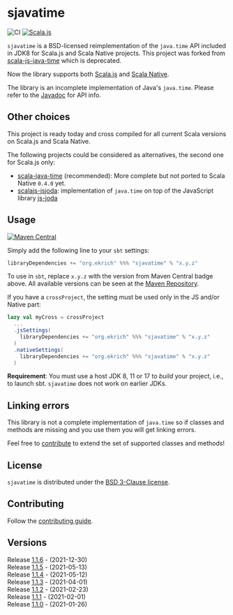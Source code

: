 # sjavatime

![CI](https://github.com/ekrich/sjavatime/workflows/CI/badge.svg)
[![Scala.js](https://www.scala-js.org/assets/badges/scalajs-1.0.0.svg)](https://www.scala-js.org)

`sjavatime` is a BSD-licensed reimplementation of the `java.time` API
included in JDK8 for Scala.js and Scala Native projects. This project was forked from
[scala-js-java-time](https://github.com/scala-js/scala-js-java-time) which is deprecated.

Now the library supports both [Scala.js](https://www.scala-js.org/) and [Scala Native](https://scala-native.readthedocs.io/).

The library is an incomplete implementation of Java's `java.time`. Please refer to the
[Javadoc](https://docs.oracle.com/javase/8/docs/api/java/time/package-summary.html) for API info.


## Other choices
This project is ready today and cross compiled for all current Scala versions on Scala.js and Scala Native.

The following projects could be considered as alternatives, the second one for Scala.js only:

* [scala-java-time](https://github.com/cquiroz/scala-java-time) (recommended): More complete but not ported to Scala Native `0.4.0` yet.
* [scalajs-jsjoda](https://github.com/zoepepper/scalajs-jsjoda): implementation of `java.time` on top of the JavaScript library [js-joda](https://github.com/js-joda/js-joda)

## Usage
[![Maven Central](https://img.shields.io/maven-central/v/org.ekrich/sjavatime_native0.4_2.13.svg)](https://maven-badges.herokuapp.com/maven-central/org.ekrich/sjavatime_native0.4_2.13)

Simply add the following line to your `sbt` settings:

```scala
libraryDependencies += "org.ekrich" %%% "sjavatime" % "x.y.z"
```

To use in `sbt`, replace `x.y.z` with the version from Maven Central badge above.
All available versions can be seen at the [Maven Repository](https://mvnrepository.com/artifact/org.ekrich/sjavatime).

If you have a `crossProject`, the setting must be used only in the JS and/or Native part:

```scala
lazy val myCross = crossProject
  ...
  .jsSettings(
    libraryDependencies += "org.ekrich" %%% "sjavatime" % "x.y.z"
  )
  .nativeSettings(
    libraryDependencies += "org.ekrich" %%% "sjavatime" % "x.y.z"
  )
```

**Requirement**: You must use a host JDK 8, 11 or 17 to *build* your project, i.e., to
launch sbt. `sjavatime` does not work on earlier JDKs.

## Linking errors

This library is not a complete implementation of `java.time` so if classes and methods
are missing and you use them you will get linking errors.

Feel free to [contribute](./CONTRIBUTING.md) to extend the set of supported
classes and methods!

## License

`sjavatime` is distributed under the
[BSD 3-Clause license](./LICENSE.txt).

## Contributing

Follow the [contributing guide](./CONTRIBUTING.md).

## Versions

Release [1.1.6](https://github.com/ekrich/sjavatime/releases/tag/v1.1.6) - (2021-12-30)<br/>
Release [1.1.5](https://github.com/ekrich/sjavatime/releases/tag/v1.1.5) - (2021-05-13)<br/>
Release [1.1.4](https://github.com/ekrich/sjavatime/releases/tag/v1.1.4) - (2021-05-12)<br/>
Release [1.1.3](https://github.com/ekrich/sjavatime/releases/tag/v1.1.3) - (2021-04-01)<br/>
Release [1.1.2](https://github.com/ekrich/sjavatime/releases/tag/v1.1.2) - (2021-02-23)<br/>
Release [1.1.1](https://github.com/ekrich/sjavatime/releases/tag/v1.1.1) - (2021-02-01)<br/>
Release [1.1.0](https://github.com/ekrich/sjavatime/releases/tag/v1.1.0) - (2021-01-26)<br/>
